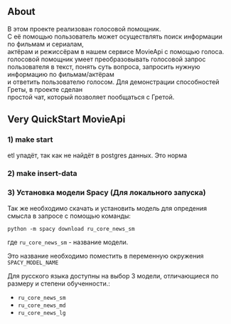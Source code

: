 ## About
В этом проекте реализован голосовой помощник.  
С её помощью пользователь может осуществлять поиск информации по фильмам и сериалам,  
актёрам и режиссёрам в нашем сервисе MovieApi с помощью голоса.  
голосовой помощник умеет преобразовывать голосовой запрос  
пользователя в текст, понять суть вопроса, запросить нужную информацию по фильмам/актёрам  
и ответить пользователю голосом. Для демонстрации способностей Греты, в проекте сделан  
простой чат, который позволяет пообщаться с Гретой.

## Very QuickStart MovieApi
### 1) make start
etl упадёт, так как не найдёт в postgres данных. Это норма
### 2) make insert-data
### 3) Установка модели Spacy (Для локального запуска)
Так же необходимо скачать и установить модель для опредения смысла в запросе с помощью команды:

`python -m spacy download ru_core_news_sm`

где `ru_core_news_sm` - название модели.

Это название необходимо поместить в переменную окружения `SPACY_MODEL_NAME`

Для русского языка доступны на выбор 3 модели, отличающиеся по размеру и степени обученности.:
- `ru_core_news_sm` 
- `ru_core_news_md` 
- `ru_core_news_lg`
